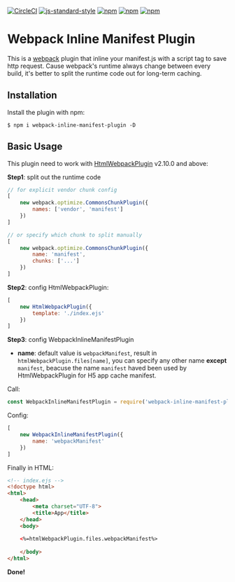 [![CircleCI](https://circleci.com/gh/almothafar/webpack-inline-manifest-plugin/tree/master.svg?style=shield)](https://circleci.com/gh/almothafar/webpack-inline-manifest-plugin/tree/master) [![js-standard-style](https://img.shields.io/badge/code%20style-standard-brightgreen.svg)](http://standardjs.com) [![npm](https://img.shields.io/npm/dt/webpack-inline-manifest-plugin.svg)](https://www.npmjs.com/package/webpack-inline-manifest-plugin)  [![npm](https://img.shields.io/npm/v/webpack-inline-manifest-plugin.svg)](https://www.npmjs.com/package/webpack-inline-manifest-plugin) [![npm](https://img.shields.io/npm/l/webpack-inline-manifest-plugin.svg)](https://www.npmjs.com/package/webpack-inline-manifest-plugin)

Webpack Inline Manifest Plugin
===================

This is a [webpack](http://webpack.github.io/) plugin that inline your manifest.js with a script tag to save http request. Cause webpack's runtime always change between every build, it's better to split the runtime code out for long-term caching.


Installation
------------
Install the plugin with npm:
```shell
$ npm i webpack-inline-manifest-plugin -D
```

Basic Usage
-----------

This plugin need to work with [HtmlWebpackPlugin](https://www.npmjs.com/package/html-webpack-plugin) v2.10.0 and above:

__Step1__: split out the runtime code
```javascript
// for explicit vendor chunk config
[
    new webpack.optimize.CommonsChunkPlugin({
        names: ['vendor', 'manifest']
    })
]

// or specify which chunk to split manually
[
    new webpack.optimize.CommonsChunkPlugin({
        name: 'manifest',
        chunks: ['...']
    })
]
```
__Step2__: config HtmlWebpackPlugin:
```javascript
[
    new HtmlWebpackPlugin({
        template: './index.ejs'
    })
]
```

__Step3__: config WebpackInlineManifestPlugin
* __name__: default value is `webpackManifest`,  result in `htmlWebpackPlugin.files[name]`, you can specify any other name __except__ `manifest`, beacuse the name `manifest` haved been used by HtmlWebpackPlugin for H5 app cache manifest.

Call:

```javascript
const WebpackInlineManifestPlugin = require('webpack-inline-manifest-plugin');
```

Config:
```javascript
[
    new WebpackInlineManifestPlugin({
        name: 'webpackManifest'
    })
]
```

Finally in HTML:
```html
<!-- index.ejs -->
<!doctype html>
<html>
    <head>
        <meta charset="UTF-8">
        <title>App</title>
    </head>
    <body>
    
    <%=htmlWebpackPlugin.files.webpackManifest%>
    
    </body>
</html>
```
__Done!__
